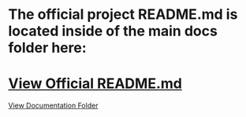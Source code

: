 The official project **README.md** is located inside of the main docs folder here:
=====
[View Official README.md](./docs/README.md)
=====
[View Documentation Folder](./docs/)
